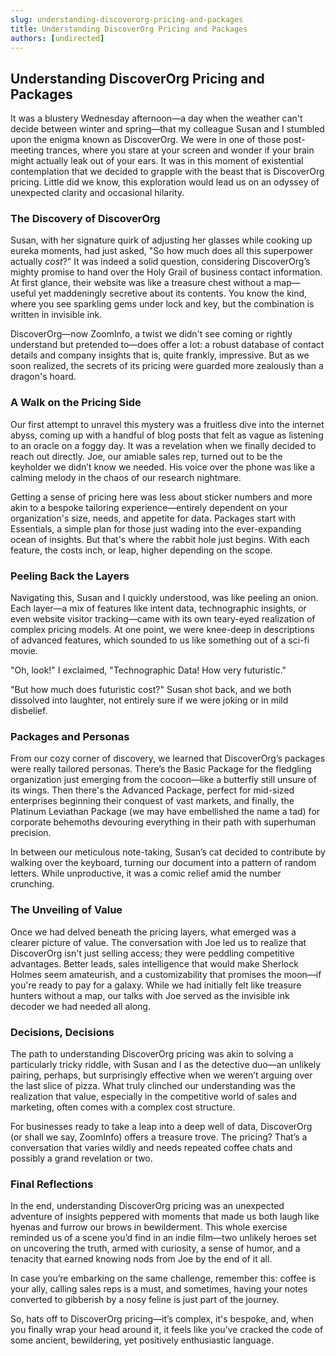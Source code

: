 ```yaml
---
slug: understanding-discoverorg-pricing-and-packages
title: Understanding DiscoverOrg Pricing and Packages
authors: [undirected]
---
```



## Understanding DiscoverOrg Pricing and Packages

It was a blustery Wednesday afternoon—a day when the weather can't decide between winter and spring—that my colleague Susan and I stumbled upon the enigma known as DiscoverOrg. We were in one of those post-meeting trances, where you stare at your screen and wonder if your brain might actually leak out of your ears. It was in this moment of existential contemplation that we decided to grapple with the beast that is DiscoverOrg pricing. Little did we know, this exploration would lead us on an odyssey of unexpected clarity and occasional hilarity.

### The Discovery of DiscoverOrg

Susan, with her signature quirk of adjusting her glasses while cooking up eureka moments, had just asked, "So how much does all this superpower actually _cost_?" It was indeed a solid question, considering DiscoverOrg’s mighty promise to hand over the Holy Grail of business contact information. At first glance, their website was like a treasure chest without a map—useful yet maddeningly secretive about its contents. You know the kind, where you see sparkling gems under lock and key, but the combination is written in invisible ink. 

DiscoverOrg—now ZoomInfo, a twist we didn't see coming or rightly understand but pretended to—does offer a lot: a robust database of contact details and company insights that is, quite frankly, impressive. But as we soon realized, the secrets of its pricing were guarded more zealously than a dragon's hoard.

### A Walk on the Pricing Side

Our first attempt to unravel this mystery was a fruitless dive into the internet abyss, coming up with a handful of blog posts that felt as vague as listening to an oracle on a foggy day. It was a revelation when we finally decided to reach out directly. Joe, our amiable sales rep, turned out to be the keyholder we didn’t know we needed. His voice over the phone was like a calming melody in the chaos of our research nightmare.

Getting a sense of pricing here was less about sticker numbers and more akin to a bespoke tailoring experience—entirely dependent on your organization's size, needs, and appetite for data. Packages start with Essentials, a simple plan for those just wading into the ever-expanding ocean of insights. But that's where the rabbit hole just begins. With each feature, the costs inch, or leap, higher depending on the scope.

### Peeling Back the Layers

Navigating this, Susan and I quickly understood, was like peeling an onion. Each layer—a mix of features like intent data, technographic insights, or even website visitor tracking—came with its own teary-eyed realization of complex pricing models. At one point, we were knee-deep in descriptions of advanced features, which sounded to us like something out of a sci-fi movie.

"Oh, look!" I exclaimed, "Technographic Data! How very futuristic."

"But how much does futuristic cost?" Susan shot back, and we both dissolved into laughter, not entirely sure if we were joking or in mild disbelief.

### Packages and Personas

From our cozy corner of discovery, we learned that DiscoverOrg’s packages were really tailored personas. There’s the Basic Package for the fledgling organization just emerging from the cocoon—like a butterfly still unsure of its wings. Then there's the Advanced Package, perfect for mid-sized enterprises beginning their conquest of vast markets, and finally, the Platinum Leviathan Package (we may have embellished the name a tad) for corporate behemoths devouring everything in their path with superhuman precision.

In between our meticulous note-taking, Susan’s cat decided to contribute by walking over the keyboard, turning our document into a pattern of random letters. While unproductive, it was a comic relief amid the number crunching.

### The Unveiling of Value

Once we had delved beneath the pricing layers, what emerged was a clearer picture of value. The conversation with Joe led us to realize that DiscoverOrg isn't just selling access; they were peddling competitive advantages. Better leads, sales intelligence that would make Sherlock Holmes seem amateurish, and a customizability that promises the moon—if you're ready to pay for a galaxy. While we had initially felt like treasure hunters without a map, our talks with Joe served as the invisible ink decoder we had needed all along.

### Decisions, Decisions

The path to understanding DiscoverOrg pricing was akin to solving a particularly tricky riddle, with Susan and I as the detective duo—an unlikely pairing, perhaps, but surprisingly effective when we weren’t arguing over the last slice of pizza. What truly clinched our understanding was the realization that value, especially in the competitive world of sales and marketing, often comes with a complex cost structure. 

For businesses ready to take a leap into a deep well of data, DiscoverOrg (or shall we say, ZoomInfo) offers a treasure trove. The pricing? That’s a conversation that varies wildly and needs repeated coffee chats and possibly a grand revelation or two.

### Final Reflections

In the end, understanding DiscoverOrg pricing was an unexpected adventure of insights peppered with moments that made us both laugh like hyenas and furrow our brows in bewilderment. This whole exercise reminded us of a scene you’d find in an indie film—two unlikely heroes set on uncovering the truth, armed with curiosity, a sense of humor, and a tenacity that earned knowing nods from Joe by the end of it all.

In case you’re embarking on the same challenge, remember this: coffee is your ally, calling sales reps is a must, and sometimes, having your notes converted to gibberish by a nosy feline is just part of the journey. 

So, hats off to DiscoverOrg pricing—it’s complex, it's bespoke, and, when you finally wrap your head around it, it feels like you’ve cracked the code of some ancient, bewildering, yet positively enthusiastic language.